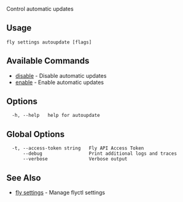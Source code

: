 Control automatic updates

## Usage
~~~
fly settings autoupdate [flags]
~~~

## Available Commands
* [disable](/docs/flyctl/settings-autoupdate-disable/)	 - Disable automatic updates
* [enable](/docs/flyctl/settings-autoupdate-enable/)	 - Enable automatic updates

## Options

~~~
  -h, --help   help for autoupdate
~~~

## Global Options

~~~
  -t, --access-token string   Fly API Access Token
      --debug                 Print additional logs and traces
      --verbose               Verbose output
~~~

## See Also

* [fly settings](/docs/flyctl/settings/)	 - Manage flyctl settings

